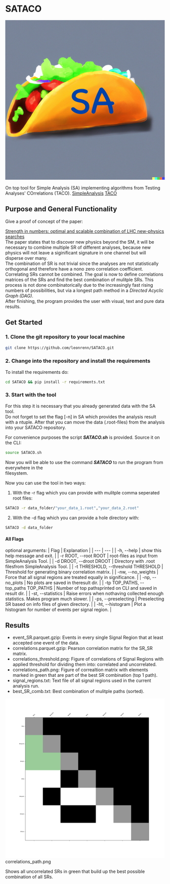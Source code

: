 # SATACO

![SATACOLOGO](logo/taco.png)

On top tool for Simple Analysis (SA) implementing algorithms from 
Testing Analyses' COrrelations (TACO).
[SimpleAnalysis](https://simpleanalysis.docs.cern.ch)
[TACO](https://gitlab.com/t-a-c-o/)

## Purpose and General Functionality

Give a proof of concept of the paper: <br>

[Strength in numbers: optimal and scalable combination of LHC new-physics searches](https://arxiv.org/abs/2209.00025)<br>
The paper states that to discover new physics beyond the SM, it will be 
necessary to combine multiple SR of different analyses, because new physics 
will not leave a siginificant signature in one channel but will disperse over many.<br>
The combination of SR is not trivial since the analyses are not statistically 
orthogonal and therefore have a nono zero correlation coefficient.<br>
Correlating SRs cannot be combined. The goal is now to define correlations 
matrices of the SRs and find the best combination of mulitple SRs. 
This process is not done combinatorically due to the increasingly fast rising 
numbers of possibilities, but via a longest path method in a _Directed Acyclic Graph (DAG)_. <br>
After finishing, the program provides the user with visual, text and pure data results.<br>


## Get Started

### 1. Clone the git repository to your local machine

```sh
git clone https://github.com/leonrenn/SATACO.git
```


### 2. Change into the repository and install the requirements

To install the requirements do:
```sh
cd SATACO && pip install -r requirements.txt
```

### 3. Start with the tool
For this step it is necessary that you already generated data with the SA tool.<br>
Do not forget to set the flag [-n] in SA which provides the analysis result with a
ntuple. After that you can move the data (.root-files) from the analysis into your 
SATACO repository.<br>

For convenience purposes the script ***SATACO.sh*** is provided. Source it on the CLI:
```sh
source SATACO.sh
```
Now you will be able to use the command ***SATACO*** to run the program from everywhere in the<br>
filesystem.

Now you can use the tool in two ways:

1. With the -r flag which you can provide with mulitple comma seperated root files:
```sh
SATACO -r data_folder/"your_data_1.root","your_data_2.root"
```

2. With the -d flag which you can provide a hole directory with:
```sh
SATACO -d data_folder
```

#### All Flags

optional arguments:
| Flag | Explanation |
| --- | --- |
| -h, --help | show this help message and exit. |
| -r ROOT, --root ROOT | root-files as input from SimpleAnalysis Tool. |
| -d DROOT, --droot DROOT | Directory with .root filesfrom SimpleAnalysis Tool. |
| -t THRESHOLD, --threshold THRESHOLD | Threshold for generating binary correlation matrix. |
| -nw, --no_weights | Force that all signal regions are treated equally in significance. |
| -np, --no_plots | No plots are saved in theresult dir. |
| -tp TOP_PATHS, --top_paths TOP_PATHS | Number of top pathsprinted on CLI and saved in result dir. |
| -st, --statistics | Raise errors when nothaving collected enough statistics. Makes program much slower. |
| -ps, --preselecting | Preselecting SR based on info files of given directory. |
| -ht, --histogram | Plot a histogram for number of events per signal region. |

## Results

- event_SR.parquet.gzip: Events in every single Signal Region that at least accepted one event of the data.
- correlations.parquet.gzip: Pearson correlation matrix for the SR_SR matrix.
- correlations_threshold.png: Figure of correlations of Signal Regions with applied threshold for dividing them into: correlated and uncorrelated.
- correlations_path.png: Figure of correaltion matrix with elements marked in green that are part of the best SR combination (top 1 path).
- signal_regions.txt: Text file of all signal regions used in the current analysis run.
- best_SR_comb.txt: Best combination of mulitple paths (sorted).

![results/correlations_path.png](results/correlations_path.png)
correlations_path.png

Shows all uncorrelated SRs in green that build up the best possible combination of all SRs.
